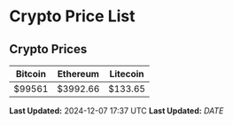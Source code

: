 # Crypto Price List

## Crypto Prices
| Bitcoin | Ethereum | Litecoin |
| ------- | -------- | -------- |
| $99561 | $3992.66 | $133.65 |
**Last Updated:** 2024-12-07 17:37 UTC
**Last Updated:** $DATE$
